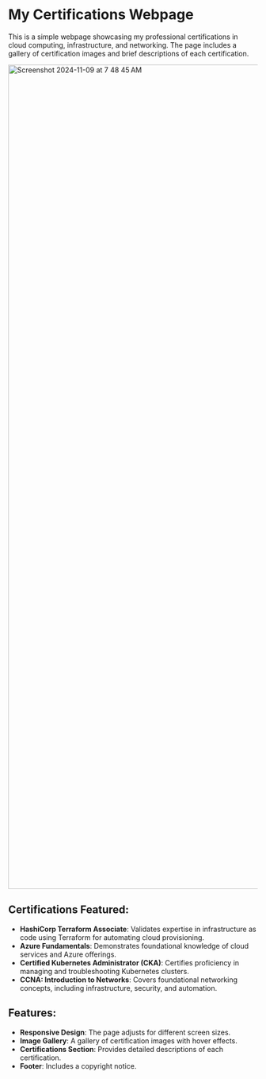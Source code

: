 
# My Certifications Webpage

This is a simple webpage showcasing my professional certifications in cloud computing, infrastructure, and networking. The page includes a gallery of certification images and brief descriptions of each certification.

<img width="1660" alt="Screenshot 2024-11-09 at 7 48 45 AM" src="https://github.com/user-attachments/assets/9f6fce7d-2289-4899-8651-024b544288cf">

## Certifications Featured:
- **HashiCorp Terraform Associate**: Validates expertise in infrastructure as code using Terraform for automating cloud provisioning.
- **Azure Fundamentals**: Demonstrates foundational knowledge of cloud services and Azure offerings.
- **Certified Kubernetes Administrator (CKA)**: Certifies proficiency in managing and troubleshooting Kubernetes clusters.
- **CCNA: Introduction to Networks**: Covers foundational networking concepts, including infrastructure, security, and automation.

## Features:
- **Responsive Design**: The page adjusts for different screen sizes.
- **Image Gallery**: A gallery of certification images with hover effects.
- **Certifications Section**: Provides detailed descriptions of each certification.
- **Footer**: Includes a copyright notice.


